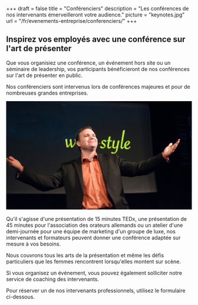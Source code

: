 +++
draft 		= false
title 		= "Conférenciers"
description = "Les conférences de nos intervenants émerveilleront votre audience."
picture		= "keynotes.jpg"
url 			= "/fr/evenements-entreprise/conferenciers/"
+++

## Inspirez vos employés avec une conférence sur l'art de présenter

Que vous organisiez une conférence, un événement hors site ou un séminaire de leadership, vos participants bénéficieront de nos conférences sur l'art de présenter en public.

Nos conférenciers sont intervenus lors de conférences majeures et pour de nombreuses grandes entreprises.

![keynotes][pic1]

Qu'il s'agisse d'une présentation de 15 minutes TEDx, une présentation de 45 minutes pour l'association des orateurs allemands ou un atelier d'une demi-journée pour une équipe de marketing d'un groupe de luxe, nos intervenants et formateurs peuvent donner une conférence adaptée sur mesure à vos besoins.

Nous couvrons tous les arts de la présentation et même les défis particuliers que les femmes rencontrent lorsqu'elles montent sur scène. 

Si vous organisez un événement, vous pouvez également solliciter notre service de coaching des intervenants.

Pour réserver un de nos intervenants professionnels, utilisez le formulaire ci-dessous.

[pic1]: keynotes.jpg